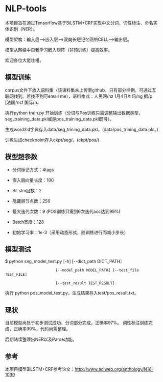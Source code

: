 NLP-tools
==
本项目旨在通过Tensorflow基于BiLSTM+CRF实现中文分词、词性标注、命名实体识别（NER）。

模型架构：输入层-->嵌入层-->双向长短记忆网络CELL-->输出层。

模型从网络中自我学习嵌入矩阵（非预训练）提高效率。

欢迎各位大佬吐槽。

模型训练
--
corpus文件下放入语料集（该语料集未上传至github，只有部分样例，可通过互联网找到。若找不到可email me），语料格式：人民网/nz 1月4日/t 讯/ng 据/p [法国/nsf 国际/n。

执行python train.py 开始训练（分词与Pos训练只需调整输出数据类型，seg_training_data.pkl或是pos_training_data.pkl既可）。

生成word2id字典存入data/seg_trining_data.pkl。(data/pos_trining_data.pkl。)

训练生成checkpoint存入ckpt/seg/。(ckpt/pos/)


模型超参数
--
* 分词标记方式：4tags 

* 嵌入层向量长度：100

* BiLstm层数：2

* 隐藏层节点数：256

* 最大迭代次数：9 (POS训练只需到6次迭代acc达到99%)

* Batch宽度：128

* 初始学习率：1e-3（采用动态形式，随训练进行而减小步长）
    
模型测试
--
$ python seg_model_test.py [-h] [--dict_path DICT_PATH]

                           [--model_path MODEL_PATH] [--test_file TEST_FILE]
                           
                           [--test_result TEST_RESULT]

执行 python pos_model_test.py，生成结果存入test/pos_result.txt。

现状
--
目前模型尚处于初步测试成功，分词部分完成，正确率97%。
                            词性标注训练完成，正确率99%，代码尚需整理。

后期陆续整理出NER以及Parse功能。 

参考
--

本项目模型BiLSTM+CRF参考论文：http://www.aclweb.org/anthology/N16-1030
